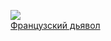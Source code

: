 ![](/books/sf_history/Андрей%20Родионов/Французский%20дьявол.jpg)  
[Французский дьявол](/books/sf_history/Андрей%20Родионов/Французский%20дьявол)
